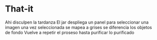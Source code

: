 # That-it

Ahi disculpen la tardanza
El jar despliega un panel para seleccionar una imagen
una vez seleccionada se mapea a grises 
se diferencia los objetos de fondo
Vuelve a repetir el proseso hasta purificar lo purificado

